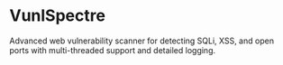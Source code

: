 # VunlSpectre
Advanced web vulnerability scanner for detecting SQLi, XSS, and open ports with multi-threaded support and detailed logging.
